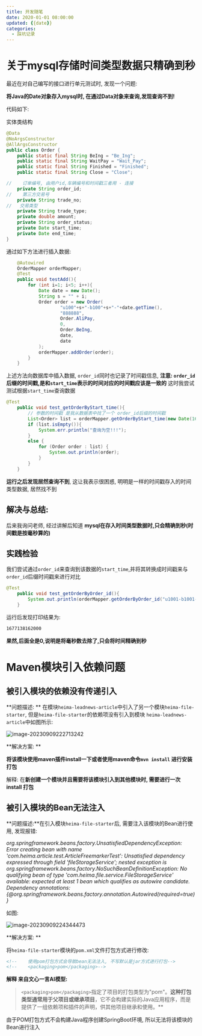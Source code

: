 ```yaml
---
title: 开发随笔
date: 2020-01-01 08:00:00
updated: {{date}}
categories:
  - 踩坑记录
---
```


# 关于mysql存储时间类型数据只精确到秒

最近在对自己编写的接口进行单元测试时, 发现一个问题: 

**将Java的Date对象存入mysql时, 在通过Data对象来查询,发现查询不到!**

代码如下:  

实体类结构

```java
@Data
@NoArgsConstructor
@AllArgsConstructor
public class Order {
    public static final String BeIng = "Be_Ing";
    public static final String WaitPay = "Wait_Pay";
    public static final String Finished = "Finished";
    public static final String Close = "Close";

//    订单编号, 由用户id,车辆编号和时间戳三者用 - 连接
    private String order_id;
//    第三方交易号
    private String trade_no;
//   交易类型
    private String trade_type;
    private double amount;
    private String order_status;
    private Date start_time;
    private Date end_time;
}
```

通过如下方法进行插入数据:

```java
	@Autowired
    OrderMapper orderMapper;
    @Test
    public void testAdd(){
        for (int i=1; i<5; i++){
            Date date = new Date();
            String s = "" + i;
            Order order = new Order(
                    "u100"+s+"-b100"+s+"-"+date.getTime(),
                    "888888",
                    Order.AliPay,
                    0,
                    Order.BeIng,
                    date,
                    date
            );
            orderMapper.addOrder(order);
        }
    }
```

上述方法向数据库中插入数据, `order_id`同时也记录了时间戳信息, **注意: `order_id`后缀的时间戳,是和`start_time`表示的时间对应的时间戳应该是一致的** 这时我尝试测试根据`start_time`查询数据

```java
@Test
    public void test_getOrderByStart_time(){
        // 参数的时间戳 是我从数据表中找了一个 order_id后缀的时间戳
        List<Order> list = orderMapper.getOrderByStart_time(new Date(1677138162002L));
        if (list.isEmpty()){
            System.err.println("查询为空!!!");
        }
        else {
            for (Order order : list) {
                System.out.println(order);
            }
        }
    }
```

**运行之后发现居然查询不到**, 这让我表示很困惑, 明明是一样的时间戳存入的时间类型数据, 居然找不到

## 解决与总结:

后来我询问老师, 经过讲解后知道 **mysql在存入时间类型数据时,只会精确到秒(时间戳是按毫秒算的)**



## 实践检验

我们尝试通过`order_id`来查询到该数据的`start_time`,并将其转换成时间戳来与`order_id`后缀时间戳来进行对比

```java
@Test
    public void test_getOrderByOrder_id(){
        System.out.println(orderMapper.getOrderByOrder_id("u1001-b1001-1677138162002").getStart_time().getTime());
    }
```

运行后发现打印结果为:

```sh
1677138162000
```

**果然,后面全是0,说明是将毫秒数去除了,只会将时间精确到秒**





# Maven模块引入依赖问题

## 被引入模块的依赖没有传递引入

**问题描述: ** 在模块`heima-leadnews-article`中引入了另一个模块`heima-file-starter`, 但是`heima-file-starter`的依赖项没有引入到模块 `heima-leadnews-article`中如图所示: 

![image-20230909222713242](%E5%BC%80%E5%8F%91%E9%9A%8F%E7%AC%94/image-20230909222713242.png)

**解决方案: **

**将该模块使用maven插件install一下或者使用maven命令`mvn install` 进行安装打包**

 解释: 在**新创建一个模块并且需要将该模块引入到其他模块时, 需要进行一次install 打包**



## 被引入模块的Bean无法注入

**问题描述:**在引入模块`heima-file-starter`后, 需要注入该模块的Bean进行使用, 发现报错:

*org.springframework.beans.factory.UnsatisfiedDependencyException: Error creating bean with name 'com.heima.article.test.ArticleFreemarkerTest': Unsatisfied dependency expressed through field 'fileStorageService'; nested exception is org.springframework.beans.factory.NoSuchBeanDefinitionException: No qualifying bean of type 'com.heima.file.service.FileStorageService' available: expected at least 1 bean which qualifies as autowire candidate. Dependency annotations: {@org.springframework.beans.factory.annotation.Autowired(required=true)}*

如图: 

![image-20230909224344473](%E5%BC%80%E5%8F%91%E9%9A%8F%E7%AC%94/image-20230909224344473.png)

**解决方案: **

将`heima-file-starter`模块的`pom.xml`文件打包方式进行修改: 

```xml
<!--    使用pom打包方式会导致bean无法注入, 不写默认是jar方式进行打包-->
<!--    <packaging>pom</packaging>-->
```

**解释 来自文心一言AI模型:** 

> `<packaging>pom</packaging>`指定了项目的打包类型为"pom"。**这种打包类型通常用于父项目或继承项目**，它不会构建实际的Java应用程序，而是提供了一组依赖项和插件的声明，供其他项目继承和使用。**

由于POM打包方式不会构建Java程序创建SpringBoot环境, 所以无法将该模块的Bean进行注入

